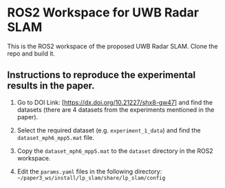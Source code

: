# ROS2 Workspace for UWB Radar SLAM

This is the ROS2 workspace of the proposed UWB Radar SLAM.
Clone the repo and build it.

## Instructions to reproduce the experimental results in the paper.

1. Go to DOI Link: [https://dx.doi.org/10.21227/shx8-gw47] and find the datasets (there are 4 datasets from the experiments mentioned in the paper).

2. Select the required dataset (e.g. `experiment_1_data`) and find the `dataset_mph6_mpp5.mat` file.

3. Copy the `dataset_mph6_mpp5.mat` to the `dataset` directory in the ROS2 workspace.

4. Edit the `params.yaml` files in the following directory:
``` ~/paper3_ws/install/lp_slam/share/lp_slam/config ```
